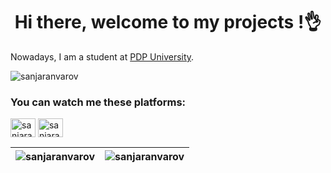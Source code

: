 <h1 align="center">Hi there, welcome to my projects !👌</h1>

<p>Nowadays, I am a student at <a href="https://university.pdp.uz/uz" target="_blank">PDP University</a>.</p>

<p> </p>


<p align="left"> <img src="https://komarev.com/ghpvc/?username=sanjaranvarov&label=Profile%20views&color=0e75b6&style=flat" alt="sanjaranvarov" /> </p>

<h3 align="left">You can watch me these platforms:</h3>
<p align="left">
<a href="https://twitter.com/sanjaranvarovs" target="blank"><img align="center" src="https://raw.githubusercontent.com/rahuldkjain/github-profile-readme-generator/master/src/images/icons/Social/twitter.svg" alt="sanjaranvarovs" height="30" width="40" /></a>
<a href="https://www.youtube.com/@sanjaranvarovs?sub_confirmation=1" target="blank"><img align="center" src="https://raw.githubusercontent.com/rahuldkjain/github-profile-readme-generator/master/src/images/icons/Social/youtube.svg" alt="sanjaranvarovs" height="30" width="40" /></a>
</p>


|  <img align="center" src="https://github-readme-stats.vercel.app/api?username=sanjaranvarov&show_icons=true&locale=en" alt="sanjaranvarov" /> | <img align="center" src="https://github-readme-stats.vercel.app/api/top-langs?username=sanjaranvarov&show_icons=true&locale=en&layout=compact" alt="sanjaranvarov" />|
| ------------- | ------------- |


